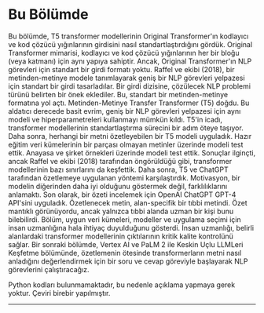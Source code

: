 # Bu Bölümde
Bu bölümde, T5 transformer modellerinin Original Transformer'ın kodlayıcı ve kod çözücü yığınlarının girdisini nasıl standartlaştırdığını gördük. Original Transformer mimarisi, kodlayıcı ve kod çözücü yığınlarının her bir bloğu (veya katmanı) için aynı yapıya sahiptir. Ancak, Original Transformer'ın NLP görevleri için standart bir girdi formatı yoktu. Raffel ve ekibi (2018), bir metinden-metinye modele tanımlayarak geniş bir NLP görevleri yelpazesi için standart bir girdi tasarladılar. Bir girdi dizisine, çözülecek NLP problemi türünü belirten bir önek eklediler. Bu, standart bir metinden-metinye formatına yol açtı. Metinden-Metinye Transfer Transformer (T5) doğdu. Bu aldatıcı derecede basit evrim, geniş bir NLP görevleri yelpazesi için aynı modeli ve hiperparametreleri kullanmayı mümkün kıldı. T5'in icadı, transformer modellerinin standartlaştırma sürecini bir adım öteye taşıyor. Daha sonra, herhangi bir metni özetleyebilen bir T5 modeli uyguladık. Hazır eğitim veri kümelerinin bir parçası olmayan metinler üzerinde modeli test ettik. Anayasa ve şirket örnekleri üzerinde modeli test ettik. Sonuçlar ilginçti, ancak Raffel ve ekibi (2018) tarafından öngörüldüğü gibi, transformer modellerinin bazı sınırlarını da keşfettik. Daha sonra, T5 ve ChatGPT tarafından özetlemeye uygulanan yöntemi karşılaştırdık. Motivasyon, bir modelin diğerinden daha iyi olduğunu göstermek değil, farklılıklarını anlamaktı. Son olarak, bir özeti incelemek için OpenAI ChatGPT GPT-4 API'sini uyguladık. Özetlenecek metin, alan-specifik bir tıbbi metindi. Özet mantıklı görünüyordu, ancak yalnızca tıbbi alanda uzman bir kişi bunu bilebilirdi. Bölüm, uygun veri kümeleri, modeller ve uygulama seçimi için insan uzmanlığına hala ihtiyaç duyulduğunu gösterdi. İnsan uzmanlığı, belirli alanlardaki transformer modellerinin çıktılarının kritik kalite kontrolünü sağlar. Bir sonraki bölümde, Vertex AI ve PaLM 2 ile Keskin Uçlu LLMLeri Keşfetme bölümünde, özetlemenin ötesinde transformerların metni nasıl anladığını değerlendirmek için bir soru ve cevap göreviyle başlayarak NLP görevlerini çalıştıracağız.

Python kodları bulunmamaktadır, bu nedenle açıklama yapmaya gerek yoktur. Çeviri birebir yapılmıştır.

---

